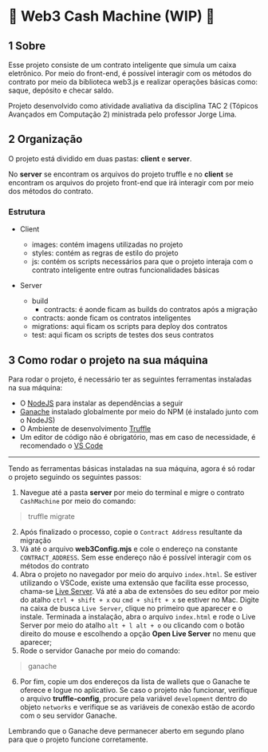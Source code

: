 # :construction: Web3 Cash Machine (WIP) :construction:

## 1 Sobre

Esse projeto consiste de um contrato inteligente que simula um caixa eletrônico. Por meio do front-end, é possível interagir com os métodos do contrato por meio da biblioteca web3.js e realizar operações básicas como: saque, depósito e checar saldo.

Projeto desenvolvido como atividade avaliativa da disciplina TAC 2 (Tópicos Avançados em Computação 2) ministrada pelo professor Jorge Lima.

## 2 Organização

O projeto está dividido em duas pastas: **client** e **server**.

No **server** se encontram os arquivos do projeto truffle e no **client** se encontram os arquivos do projeto front-end que irá interagir com por meio dos métodos do contrato.

### Estrutura

- Client
  - images: contém imagens utilizadas no projeto
  - styles: contém as regras de estilo do projeto
  - js: contém os scripts necessários para que o projeto interaja com o contrato inteligente entre outras funcionalidades básicas

- Server
  - build
    - contracts: é aonde ficam as builds do contratos após a migração
  - contracts: aonde ficam os contratos inteligentes
  - migrations: aqui ficam os scripts para deploy dos contratos
  - test: aqui ficam os scripts de testes dos seus contratos


## 3 Como rodar o projeto na sua máquina

Para rodar o projeto, é necessário ter as seguintes ferramentas instaladas na sua máquina:

- O [NodeJS](https://nodejs.org/en) para instalar as dependências a seguir
- [Ganache](https://github.com/trufflesuite/ganache) instalado globalmente por meio do NPM (é instalado junto com o NodeJS)
- O Ambiente de desenvolvimento [Truffle](https://www.npmjs.com/package/truffle)
- Um editor de código não é obrigatório, mas em caso de necessidade, é recomendado o [VS Code](https://code.visualstudio.com)
--- 

Tendo as ferramentas básicas instaladas na sua máquina, agora é só rodar o projeto seguindo os seguintes passos:

1. Navegue até a pasta **server** por meio do terminal e migre o contrato `CashMachine` por meio do comando:

>truffle migrate

2. Após finalizado o processo, copie o `Contract Address` resultante da migração
3. Vá até o arquivo **web3Config.mjs** e cole o endereço na constante `CONTRACT_ADDRESS`. Sem esse endereço não é possível interagir com os métodos do contrato 
4. Abra o projeto no navegador por meio do arquivo `index.html`. Se estiver utilizando o VSCode, existe uma extensão que facilita esse processo, chama-se [Live Server](https://marketplace.visualstudio.com/items?itemName=ritwickdey.LiveServer). Vá até a aba de extensões do seu editor por meio do atalho `ctrl + shift + x` ou `cmd + shift + x` se estiver no Mac. Digite na caixa de busca `Live Server`, clique no primeiro que aparecer e o instale. Terminada a instalação, abra o arquivo `index.html` e rode o Live Server por meio do atalho `alt + l alt + o` ou clicando com o botão direito do mouse e escolhendo a opção **Open Live Server** no menu que aparecer;
5. Rode o servidor Ganache por meio do comando:

>ganache

6. Por fim, copie um dos endereços da lista de wallets que o Ganache te oferece e logue no aplicativo. Se caso o projeto não funcionar, verifique o arquivo **truffle-config**, procure pela variável `development` dentro do objeto `networks` e verifique se as variáveis de conexão estão de acordo com o seu servidor Ganache.

Lembrando que o Ganache deve permanecer aberto em segundo plano para que o projeto funcione corretamente.